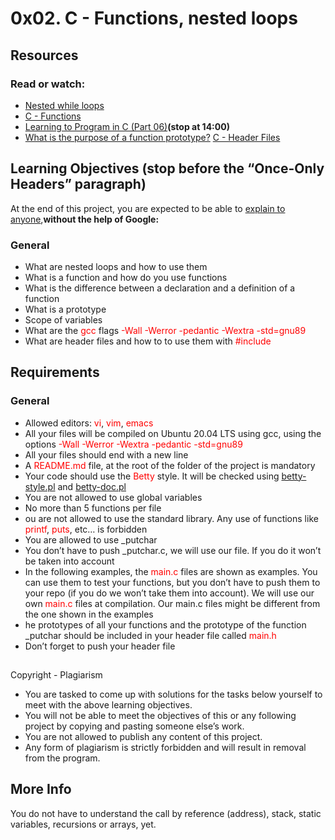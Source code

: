 # 0x02. C - Functions, nested loops
## Resources
### Read or watch:
* [Nested while loops](https://www.youtube.com/watch?v=Z3iGeQ1gIss)
* [C - Functions](https://www.tutorialspoint.com/cprogramming/c_functions.htm)
* [Learning to Program in C (Part 06)](https://www.youtube.com/watch?v=qMlnFwYdqIw)__(stop at 14:00)__
* [What is the purpose of a function prototype?](https://www.geeksforgeeks.org/what-is-the-purpose-of-a-function-prototype/)
 [C - Header Files ](https://www.tutorialspoint.com/cprogramming/c_header_files.htm)
## Learning Objectives __(stop before the “Once-Only Headers” paragraph)__
At the end of this project, you are expected to be able to [ explain to anyone](https://fs.blog/feynman-learning-technique/?fbclid=IwAR2K5_BGPVo0QjJXkOIIqNsqcXK4lTskPWJvA0asKQIGtCPWaQBdKmj1Ztg),**without the help of Google:**
### General
* What are nested loops and how to use them
* What is a function and how do you use functions
* What is the difference between a declaration and a definition of a function
* What is a prototype
* Scope of variables
* What are the <span style="color: red;"> gcc </span>flags <span style="color: red;">-Wall -Werror -pedantic -Wextra -std=gnu89 </span>
* What are header files and how to to use them with <span style="color: red;"> #include </span>
## Requirements
### General
* Allowed editors:<span style="color: red;"> vi</span>,<span style="color: red;"> vim</span>, <span style="color: red;"> emacs</span>
* All your files will be compiled on Ubuntu 20.04 LTS using gcc, using the options<span style="color: red;"> -Wall -Werror -Wextra -pedantic -std=gnu89</span>
* All your files should end with a new line
* A<span style="color: red;"> README.md </span>file, at the root of the folder of the project is mandatory
* Your code should use the<span style="color: red;"> Betty</span> style. It will be checked using [betty-style.pl](https://github.com/holbertonschool/Betty/blob/master/betty-style.pl) and [ betty-doc.pl](https://github.com/holbertonschool/Betty/blob/master/betty-doc.pl)
* You are not allowed to use global variables
* No more than 5 functions per file
* ou are not allowed to use the standard library. Any use of functions like<span style="color: red;"> printf</span>,<span style="color: red;"> puts</span>, etc… is forbidden
* You are allowed to use _putchar
* You don’t have to push _putchar.c, we will use our file. If you do it won’t be taken into account
*  In the following examples, the<span style="color: red;"> main.c</span> files are shown as examples. You can use them to test your functions, but you don’t have to push them to your repo (if you do we won’t take them into account). We will use our own<span style="color: red;"> main.c</span> files at compilation. Our main.c files might be different from the one shown in the examples
* he prototypes of all your functions and the prototype of the function _putchar should be included in your header file called <span style="color: red;"> main.h </span>
* Don’t forget to push your header file
##
Copyright - Plagiarism
* You are tasked to come up with solutions for the tasks below yourself to meet with the above learning objectives.
* You will not be able to meet the objectives of this or any following project by copying and pasting someone else’s work.
* You are not allowed to publish any content of this project.
* Any form of plagiarism is strictly forbidden and will result in removal from the program.
## More Info
You do not have to understand the call by reference (address), stack, static variables, recursions or arrays, yet.
